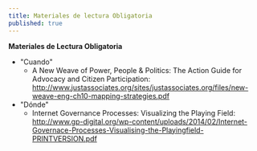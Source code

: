 ```yaml
---
title: Materiales de lectura Obligatoria
published: true
---
```


**Materiales de Lectura Obligatoria**
<ul>
<li>"Cuando"
<ul><li>A New Weave of Power, People & Politics: The Action Guide for Advocacy and Citizen Participation: <a href="http://www.justassociates.org/sites/justassociates.org/files/new-weave-eng-ch10-mapping-strategies.pdf" target="_blank">http://www.justassociates.org/sites/justassociates.org/files/new-weave-eng-ch10-mapping-strategies.pdf</a>
</ul>
<li>"Dónde"
<ul><li>Internet Governance Processes: Visualizing the Playing Field: <a href="http://www.gp-digital.org/wp-content/uploads/2014/02/Internet-Governace-Processes-Visualising-the-Playingfield-PRINTVERSION.pdf" target="_blank">http://www.gp-digital.org/wp-content/uploads/2014/02/Internet-Governace-Processes-Visualising-the-Playingfield-PRINTVERSION.pdf</a>
